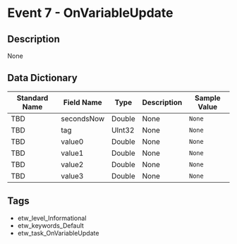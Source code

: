 # Event 7 - OnVariableUpdate

## Description
None

## Data Dictionary
|Standard Name|Field Name|Type|Description|Sample Value|
|---|---|---|---|---|
|TBD|secondsNow|Double|None|`None`|
|TBD|tag|UInt32|None|`None`|
|TBD|value0|Double|None|`None`|
|TBD|value1|Double|None|`None`|
|TBD|value2|Double|None|`None`|
|TBD|value3|Double|None|`None`|

## Tags
* etw_level_Informational
* etw_keywords_Default
* etw_task_OnVariableUpdate